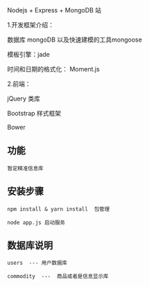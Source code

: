 Nodejs + Express + MongoDB 站

1.开发框架介绍：

数据库 mongoDB 以及快速建模的工具mongoose

模板引擎：jade

时间和日期的格式化： Moment.js

2.前端： 

jQuery 类库

Bootstrap 样式框架

Bower

## 功能 ##
	
	暂定精准信息库

## 安装步骤 ##
	
	npm install & yarn install  包管理

	node app.js 启动服务

## 数据库说明 ##

	users  --- 用户数据库

	commodity  ---  商品或者是信息显示库



